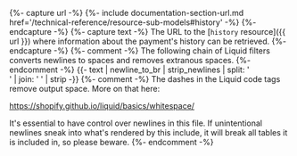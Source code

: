 {%- capture url -%}
    {%- include documentation-section-url.md
        href='/technical-reference/resource-sub-models#history' -%}
{%- endcapture -%}
{%- capture text -%}
The URL to the [`history` resource]({{ url }}) where information about the
payment's history can be retrieved.
{%- endcapture -%}
{%- comment -%}
The following chain of Liquid filters converts newlines to spaces and removes
extranous spaces.
{%- endcomment -%}
{{- text | newline_to_br | strip_newlines | split: '<br />' | join: ' ' | strip -}}
{%- comment -%}
The dashes in the Liquid code tags remove output space. More on that here:

<https://shopify.github.io/liquid/basics/whitespace/>

It's essential to have control over newlines in this file. If unintentional
newlines sneak into what's rendered by this include, it will break all tables
it is included in, so please beware.
{%- endcomment -%}

